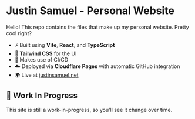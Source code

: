 # Justin Samuel - Personal Website

Hello! This repo contains the files that make up my personal website. Pretty cool right?

- ⚡ Built using **Vite**, **React**, and **TypeScript**
- 🎨 **Tailwind CSS** for the UI
- 🔐 Makes use of CI/CD
- ☁️ Deployed via **Cloudflare Pages** with automatic GitHub integration
- 🌍 Live at [justinsamuel.net](https://justinsamuel.net)

## 🚧 Work In Progress

This site is still a work-in-progress, so you'll see it change over time.
